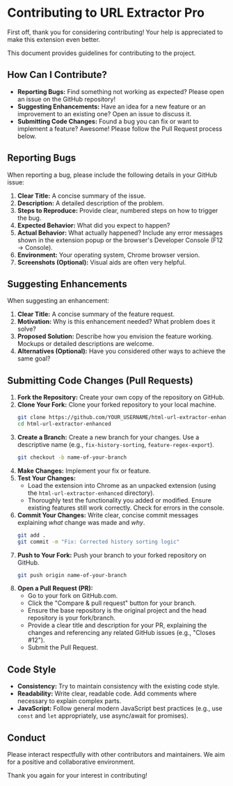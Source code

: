 # Contributing to URL Extractor Pro

First off, thank you for considering contributing! Your help is appreciated to make this extension even better.

This document provides guidelines for contributing to the project.

## How Can I Contribute?

- **Reporting Bugs:** Find something not working as expected? Please open an issue on the GitHub repository!
- **Suggesting Enhancements:** Have an idea for a new feature or an improvement to an existing one? Open an issue to discuss it.
- **Submitting Code Changes:** Found a bug you can fix or want to implement a feature? Awesome! Please follow the Pull Request process below.

## Reporting Bugs

When reporting a bug, please include the following details in your GitHub issue:

1.  **Clear Title:** A concise summary of the issue.
2.  **Description:** A detailed description of the problem.
3.  **Steps to Reproduce:** Provide clear, numbered steps on how to trigger the bug.
4.  **Expected Behavior:** What did you expect to happen?
5.  **Actual Behavior:** What actually happened? Include any error messages shown in the extension popup or the browser's Developer Console (F12 -> Console).
6.  **Environment:** Your operating system, Chrome browser version.
7.  **Screenshots (Optional):** Visual aids are often very helpful.

## Suggesting Enhancements

When suggesting an enhancement:

1.  **Clear Title:** A concise summary of the feature request.
2.  **Motivation:** Why is this enhancement needed? What problem does it solve?
3.  **Proposed Solution:** Describe how you envision the feature working. Mockups or detailed descriptions are welcome.
4.  **Alternatives (Optional):** Have you considered other ways to achieve the same goal?

## Submitting Code Changes (Pull Requests)

1.  **Fork the Repository:** Create your own copy of the repository on GitHub.
2.  **Clone Your Fork:** Clone your forked repository to your local machine.
    ```bash
    git clone https://github.com/YOUR_USERNAME/html-url-extractor-enhanced.git
    cd html-url-extractor-enhanced
    ```
3.  **Create a Branch:** Create a new branch for your changes. Use a descriptive name (e.g., `fix-history-sorting`, `feature-regex-export`).
    ```bash
    git checkout -b name-of-your-branch
    ```
4.  **Make Changes:** Implement your fix or feature.
5.  **Test Your Changes:**
    - Load the extension into Chrome as an unpacked extension (using the `html-url-extractor-enhanced` directory).
    - Thoroughly test the functionality you added or modified. Ensure existing features still work correctly. Check for errors in the console.
6.  **Commit Your Changes:** Write clear, concise commit messages explaining _what_ change was made and _why_.
    ```bash
    git add .
    git commit -m "Fix: Corrected history sorting logic"
    ```
7.  **Push to Your Fork:** Push your branch to your forked repository on GitHub.
    ```bash
    git push origin name-of-your-branch
    ```
8.  **Open a Pull Request (PR):**
    - Go to your fork on GitHub.com.
    - Click the "Compare & pull request" button for your branch.
    - Ensure the base repository is the original project and the head repository is your fork/branch.
    - Provide a clear title and description for your PR, explaining the changes and referencing any related GitHub issues (e.g., "Closes #12").
    - Submit the Pull Request.

## Code Style

- **Consistency:** Try to maintain consistency with the existing code style.
- **Readability:** Write clear, readable code. Add comments where necessary to explain complex parts.
- **JavaScript:** Follow general modern JavaScript best practices (e.g., use `const` and `let` appropriately, use async/await for promises).

## Conduct

Please interact respectfully with other contributors and maintainers. We aim for a positive and collaborative environment.

Thank you again for your interest in contributing!
